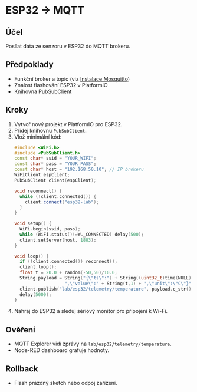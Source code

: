 # ESP32 → MQTT

## Účel
Posílat data ze senzoru v ESP32 do MQTT brokeru.

## Předpoklady
- Funkční broker a topic (viz [Instalace Mosquitto](instalace-mosquitto.md))
- Znalost flashování ESP32 v PlatformIO
- Knihovna PubSubClient

## Kroky
1. Vytvoř nový projekt v PlatformIO pro ESP32.
2. Přidej knihovnu `PubSubClient`.
3. Vlož minimální kód:
    ```cpp
    #include <WiFi.h>
    #include <PubSubClient.h>
    const char* ssid = "YOUR_WIFI";
    const char* pass = "YOUR_PASS";
    const char* host = "192.168.50.10"; // IP brokeru
    WiFiClient espClient; 
    PubSubClient client(espClient);

    void reconnect() {
      while (!client.connected()) {
        client.connect("esp32-lab");
      }
    }

    void setup() {
      WiFi.begin(ssid, pass);
      while (WiFi.status()!=WL_CONNECTED) delay(500);
      client.setServer(host, 1883);
    }

    void loop() {
      if (!client.connected()) reconnect();
      client.loop();
      float t = 20.0 + random(-50,50)/10.0;
      String payload = String("{\"ts\":") + String((uint32_t)time(NULL)) + 
                       ",\"value\":" + String(t,1) + ",\"unit\":\"C\"}";
      client.publish("lab/esp32/telemetry/temperature", payload.c_str());
      delay(5000);
    }
    ```
4. Nahraj do ESP32 a sleduj sériový monitor pro připojení k Wi-Fi.

## Ověření
- MQTT Explorer vidí zprávy na `lab/esp32/telemetry/temperature`.
- Node-RED dashboard grafuje hodnoty.

## Rollback
- Flash prázdný sketch nebo odpoj zařízení.
